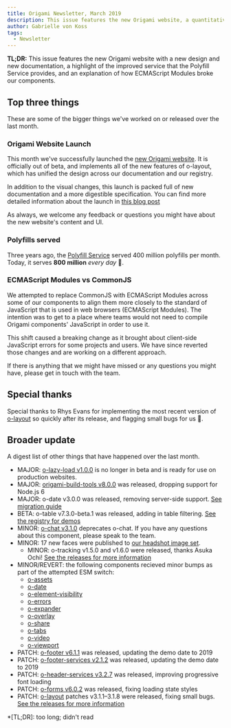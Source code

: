 ```yaml
---
title: Origami Newsletter, March 2019
description: This issue features the new Origami website, a quantitative change in the Polyfill Service's capacity and a clarification on a problem we introduced—and promptly recitified—regarding our components
author: Gabrielle von Koss
tags:
  - Newsletter
---
```


**TL;DR:** This issue features the new Origami website with a new design and new documentation, a highlight of the improved service that the Polyfill Service provides, and an explanation of how ECMAScript Modules broke our components.

## Top three things

These are some of the bigger things we've worked on or released over the last month.

### Origami Website Launch

This month we've successfully launched the [new Origami website](https://origamit.ft.com). It is officially out of beta, and implements all of the new features of o-layout, which has unified the design across our documentation and our registry. 

In addition to the visual changes, this launch is packed full of new documentation and a more digestible specification. You can find more detailed information about the launch in [this blog post](https://origami.ft.com/blog/2019/03/11/site-update)

As always, we welcome any feedback or questions you might have about the new website's content and UI.

### Polyfills served

Three years ago, the [Polyfill Service](https://polyfill.io) served 400 million polyfills per month. Today, it serves **800 million** _every day_ 💪.

### ECMAScript Modules vs CommonJS

We attempted to replace CommonJS with ECMAScript Modules across some of our components to align them more closely to the standard of JavaScript that is used in web browsers (ECMAScript Modules). The intention was to get to a place where teams would not need to compile Origami components' JavaScript in order to use it.

This shift caused a breaking change as it brought about client-side JavaScript errors for some projects and users. We have since reverted those changes and are working on a different approach.

If there is anything that we might have missed or any questions you might have, please get in touch with the team.

## Special thanks

Special thanks to Rhys Evans for implementing the most recent version of <a href="https://registry.origami.ft.com/components/o-layout?brand=internal" target="_blank">o-layout</a> so quickly after its release, and flagging small bugs for us 🙌.

## Broader update

A digest list of other things that have happened over the last month.

  - MAJOR: [o-lazy-load v1.0.0](https://registry.origami.ft.com/components/o-lazy-load@1.0.0) is no longer in beta and is ready for use on production websites.
  - MAJOR: [origami-build-tools v8.0.0](https://github.com/Financial-Times/origami-build-tools#migrating-from-7xx-to-8xx) was released, dropping support for Node.js 6
  - MAJOR: o-date v3.0.0 was released, removing server-side support. [See migration guide](https://github.com/Financial-Times/o-date#migrating-from-v2-to-v3)
  - BETA: o-table v7.3.0-beta.1 was released, adding in table filtering. [See the registry for demos](https://registry.origami.ft.com/components/o-table@7.3.0-beta.1)
  - MINOR: [o-chat v3.1.0](https://registry.origami.ft.com/components/o-chat@3.1.0) deprecates o-chat. If you have any questions about this component, please speak to the team.
  - MINOR: 17 new faces were published to [our headshot image set](https://registry.origami.ft.com/components/headshot-images).
    - MINOR: o-tracking v1.5.0 and v1.6.0 were released, thanks Asuka Ochi! [See the releases for more information](https://github.com/Financial-Times/o-tracking/releases)
  - MINOR/REVERT: the following components recieved minor bumps as part of the attempted ESM switch:
    - [o-assets](https://registry.origami.ft.com/components/o-assets)
    - [o-date](https://registry.origami.ft.com/components/o-date)
    - [o-element-visibility](https://registry.origami.ft.com/components/o-element-visibility)
    - [o-errors](https://registry.origami.ft.com/components/o-errors)
    - [o-expander](https://registry.origami.ft.com/components/o-expander)
    - [o-overlay](https://registry.origami.ft.com/components/o-overlay)
    - [o-share](https://registry.origami.ft.com/components/o-share)
    - [o-tabs](https://registry.origami.ft.com/components/o-tabs)
    - [o-video](https://registry.origami.ft.com/components/o-video)
    - [o-viewport](https://registry.origami.ft.com/components/o-viewport)
  - PATCH: [o-footer v6.1.1](https://registry.origami.ft.com/components/o-footer@6.1.1) was released, updating the demo date to 2019
  - PATCH: [o-footer-services v2.1.2](https://registry.origami.ft.com/components/o-footer-services@2.1.2) was released, updating the demo date to 2019
  - PATCH: [o-header-services v3.2.7](https://registry.origami.ft.com/components/o-header-services@3.2.7) was released, improving progressive font loading
  - PATCH: [o-forms v6.0.2](https://registry.origami.ft.com/components/o-forms@6.0.2) was released, fixing loading state styles
  - PATCH: [o-layout](https://registry.origami.ft.com/components/o-layout) patches v3.1.1–3.1.8 were released, fixing small bugs. [See the releases for more information](https://github.com/Financial-Times/o-layout/releases)

*[TL;DR]: too long; didn't read
